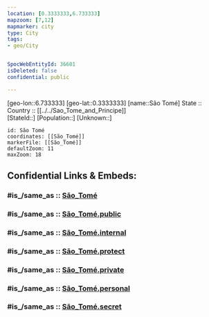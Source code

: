 ```yaml
---
location: [0.3333333,6.733333] 
mapzoom: [7,12] 
mapmarker: city 
type: City
tags:
- geo/City


SpocWebEntityId: 36601
isDeleted: false
confidential: public

---
```

[geo-lon::6.733333] 
[geo-lat::0.3333333] 
[name::São Tomé] 
State :: 
Country :: [[../../Sao_Tome_and_Principe]]  
[StateId::] 
[Population::] 
[Unknown::] 


```leaflet
id: São Tomé
coordinates: [[São_Tomé]] 
markerFile: [[São_Tomé]] 
defaultZoom: 11 
maxZoom: 18
```


## Confidential Links & Embeds: 

### #is_/same_as :: [São_Tomé](/_Standards/Earth/Continent/Africa/Africa~Central/Sao_Tome_and_Principe/Provinces~Sao_Tome_Principe/São_Tomé/City/São_Tomé.md) 

### #is_/same_as :: [São_Tomé.public](/_public/Earth/Continent/Africa/Africa~Central/Sao_Tome_and_Principe/Provinces~Sao_Tome_Principe/São_Tomé/City/São_Tomé.public.md) 

### #is_/same_as :: [São_Tomé.internal](/_internal/Earth/Continent/Africa/Africa~Central/Sao_Tome_and_Principe/Provinces~Sao_Tome_Principe/São_Tomé/City/São_Tomé.internal.md) 

### #is_/same_as :: [São_Tomé.protect](/_protect/Earth/Continent/Africa/Africa~Central/Sao_Tome_and_Principe/Provinces~Sao_Tome_Principe/São_Tomé/City/São_Tomé.protect.md) 

### #is_/same_as :: [São_Tomé.private](/_private/Earth/Continent/Africa/Africa~Central/Sao_Tome_and_Principe/Provinces~Sao_Tome_Principe/São_Tomé/City/São_Tomé.private.md) 

### #is_/same_as :: [São_Tomé.personal](/_personal/Earth/Continent/Africa/Africa~Central/Sao_Tome_and_Principe/Provinces~Sao_Tome_Principe/São_Tomé/City/São_Tomé.personal.md) 

### #is_/same_as :: [São_Tomé.secret](/_secret/Earth/Continent/Africa/Africa~Central/Sao_Tome_and_Principe/Provinces~Sao_Tome_Principe/São_Tomé/City/São_Tomé.secret.md)

